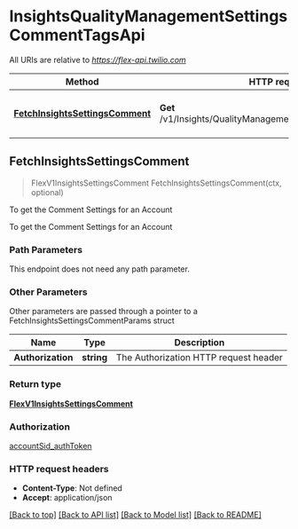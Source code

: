 # InsightsQualityManagementSettingsCommentTagsApi

All URIs are relative to *https://flex-api.twilio.com*

Method | HTTP request | Description
------------- | ------------- | -------------
[**FetchInsightsSettingsComment**](InsightsQualityManagementSettingsCommentTagsApi.md#FetchInsightsSettingsComment) | **Get** /v1/Insights/QualityManagement/Settings/CommentTags | To get the Comment Settings for an Account



## FetchInsightsSettingsComment

> FlexV1InsightsSettingsComment FetchInsightsSettingsComment(ctx, optional)

To get the Comment Settings for an Account

To get the Comment Settings for an Account

### Path Parameters

This endpoint does not need any path parameter.

### Other Parameters

Other parameters are passed through a pointer to a FetchInsightsSettingsCommentParams struct


Name | Type | Description
------------- | ------------- | -------------
**Authorization** | **string** | The Authorization HTTP request header

### Return type

[**FlexV1InsightsSettingsComment**](FlexV1InsightsSettingsComment.md)

### Authorization

[accountSid_authToken](../README.md#accountSid_authToken)

### HTTP request headers

- **Content-Type**: Not defined
- **Accept**: application/json

[[Back to top]](#) [[Back to API list]](../README.md#documentation-for-api-endpoints)
[[Back to Model list]](../README.md#documentation-for-models)
[[Back to README]](../README.md)

